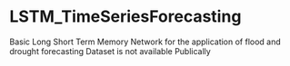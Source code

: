 # LSTM_TimeSeriesForecasting
Basic Long Short Term Memory Network for the application of flood and drought forecasting
Dataset is not available Publically
